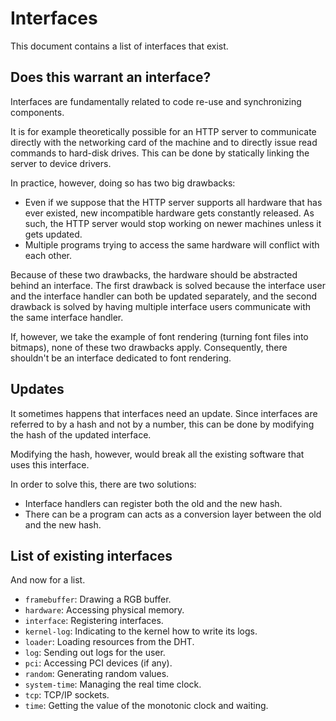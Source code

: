 # Interfaces

This document contains a list of interfaces that exist.

## Does this warrant an interface?

Interfaces are fundamentally related to code re-use and synchronizing components.

It is for example theoretically possible for an HTTP server to communicate directly with the networking card of the machine and to directly issue read commands to hard-disk drives. This can be done by statically linking the server to device drivers.

In practice, however, doing so has two big drawbacks:

- Even if we suppose that the HTTP server supports all hardware that has ever existed, new incompatible hardware gets constantly released. As such, the HTTP server would stop working on newer machines unless it gets updated.
- Multiple programs trying to access the same hardware will conflict with each other.

Because of these two drawbacks, the hardware should be abstracted behind an interface. The first drawback is solved because the interface user and the interface handler can both be updated separately, and the second drawback is solved by having multiple interface users communicate with the same interface handler.

If, however, we take the example of font rendering (turning font files into bitmaps), none of these two drawbacks apply. Consequently, there shouldn't be an interface dedicated to font rendering.

## Updates

It sometimes happens that interfaces need an update. Since interfaces are referred to by a hash and not by a number, this can be done by modifying the hash of the updated interface.

Modifying the hash, however, would break all the existing software that uses this interface.

In order to solve this, there are two solutions:

- Interface handlers can register both the old and the new hash.
- There can be a program can acts as a conversion layer between the old and the new hash.

## List of existing interfaces

And now for a list.

- `framebuffer`: Drawing a RGB buffer.
- `hardware`: Accessing physical memory.
- `interface`: Registering interfaces.
- `kernel-log`: Indicating to the kernel how to write its logs.
- `loader`: Loading resources from the DHT.
- `log`: Sending out logs for the user.
- `pci`: Accessing PCI devices (if any).
- `random`: Generating random values.
- `system-time`: Managing the real time clock.
- `tcp`: TCP/IP sockets.
- `time`: Getting the value of the monotonic clock and waiting.
